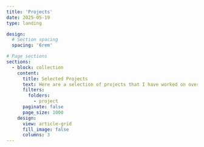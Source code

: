 ```yaml
---
title: 'Projects'
date: 2025-05-19
type: landing

design:
  # Section spacing
  spacing: '6rem'

# Page sections
sections:
  - block: collection
    content:
      title: Selected Projects
      text: Here are a selection of projects that I have worked on over the years.
      filters:
        folders:
          - project
      paginate: false
      page_size: 1000
    design:
      view: article-grid
      fill_image: false
      columns: 3
---
```

